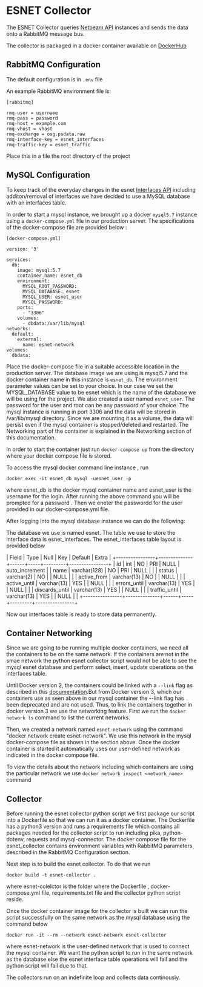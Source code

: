 ESNET Collector
============

The ESNET Collector queries [Netbeam API](https://esnet-netbeam.appspot.com/) instances and sends the data onto a RabbitMQ message bus.

The collector is packaged in a docker container available on [DockerHub](https://hub.docker.com/r/sandci/esnet-collector)

## RabbitMQ Configuration

The default configuration is in `.env` file 

An example RabbitMQ environment file is:

    [rabbitmq]

    rmq-user = username
    rmq-pass = password
    rmq-host = example.com
    rmq-vhost = vhost
    rmq-exchange = osg.psdata.raw
    rmq-interface-key = esnet_interfaces
    rmq-traffic-key = esnet_traffic

Place this in a file the root directory of the project

## MySQL Configuration

To keep track of the everyday changes in the esnet [Interfaces API](https://esnet-netbeam.appspot.com/api/network/esnet/prod/interfaces) including additon/removal of interfaces we have decided to use a MySQL database with an interfaces table.

In order to start a mysql instance, we brought up a docker `mysql5.7` instance using a `docker-compose.yml` file in our production server. The specifications of the docker-compose file are provided below :

    [docker-compose.yml]
    
    version: '3'

    services:
      db:
        image: mysql:5.7
        container_name: esnet_db
        environment:
          MYSQL_ROOT_PASSWORD: 
          MYSQL_DATABASE: esnet
          MYSQL_USER: esnet_user
          MYSQL_PASSWORD:
        ports:
          - "3306"
        volumes:
          - dbdata:/var/lib/mysql
    networks:
      default:
        external:
          name: esnet-network
    volumes:
      dbdata:

Place the docker-compose file in a suitable accessible location in the production server. The database image we are using is mysql5.7 and the docker container name in this instance is `esnet_db`. The environment parameter values can be set to your choice. In our case we set the MYSQL_DATABASE value to be esnet which is the name of the database we will be using for the project. We also created a user named `esnet_user`. The password for the user and root can be any password of your choice. The mysql instance is running in port 3306 and the data will be stored in /var/lib/mysql directory. Since we are mounting it as a volume, the data will persist even if the mysql container is stopped/deleted and restarted. The Networking part of the container is explained in the Networking section of this documentation.

In order to start the container just run `docker-compose up` from the directory where your docker compose file is stored.   

To access the mysql docker command line instance , run

`docker exec -it esnet_db mysql -uesnet_user -p`

where esnet_db is the docker mysql container name and esnet_user is the username for the login. After running the above command you will be prompted for a password . Then we eneter the passwordd for the user provided in our docker-compose.yml file.

After logging into the mysql database instance we can do the following:

The database we use is named esnet. The table we use to store the interface data is esnet_interfaces. The esnet_interfaces table layout is provided below

| Field          | Type         | Null | Key | Default | Extra          |
+----------------+--------------+------+-----+---------+----------------+
| id             | int          | NO   | PRI | NULL    | auto_increment |
| name           | varchar(128) | NO   | PRI | NULL    |                |
| status         | varchar(2)   | NO   |     | NULL    |                |
| active_from    | varchar(13)  | NO   |     | NULL    |                |
| active_until   | varchar(13)  | YES  |     | NULL    |                |
| errors_until   | varchar(13)  | YES  |     | NULL    |                |
| discards_until | varchar(13)  | YES  |     | NULL    |                |
| traffic_until  | varchar(13)  | YES  |     | NULL    |                |
+----------------+--------------+------+-----+---------+----------------+

Now our interfaces table is ready to store data permanently.

## Container Networking

Since we are going to be running multiple docker containers, we need all the containers to be on the same network. If the containers are not in the smae network the python esnet collector script would not be able to see the mysql esnet database and perform select, insert, update operations on the interfaces table.

Until Docker version 2, the containers could be linked with a `--link` flag as described in this [documentation](https://docs.docker.com/network/links/).But from Docker version 3, which our containers use as seen above in our mysql container the --link flag has been deprecated and are not used. Thus, to link the containers together in docker version 3 we use the networking feature.
First we run the `docker network ls` command to list the current networks.

Then, we created a network named `esnet-network` using the command "docker network create esnet-network". We use this network in the mysql docker-compose file as shown in the section above. Once the docker container is started it automatically uses our user-defined network as indicated in the docker compose file.

To view the details about the network including which containers are using the particular network we use `docker network inspect <network_name>` command

## Collector

Before running the esnet collector python script we first package our script into a Dockerfile so that we can run it as a docker container. The Dockerfile has a python3 version and runs a requirements file which contains all packages needed for the collector script to run including pika, python-dotenv, requests and mysql-connector. The docker compose file for the esnet_collector contains environment variables with RabbitMQ parameters described in the RabbitMQ Configuration section.

Next step is to build the esnet collector. To do that we run 

`docker build -t esnet-collector .`

where esnet-colelctor is the folder where the Dockerfile , docker-compose.yml file, requirements.txt file and the collector python script reside.

Once the docker container image for the collector is built we can run the script successfully on the same network as the mysql database using the command below

`docker run -it --rm --network esnet-network esnet-collector`

where esnet-network is the user-defined network that is used to connect the mysql container. We want the python script to run in the same network as the database else the esnet interface table operations will fail and the python script will fail due to that.

The collectors run on an indefinite loop and collects data continously.
